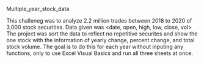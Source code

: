 Multiple_year_stock_data

This challeneg was to analyze 2.2 million trades between 2018 to 2020 of 3,000 stock securities.
Data given was <date, open, high, low, close, vol>
The project was sort the data to reflect no repetitive securites and show the one stock with the information of yearly change, percent change, and total stock volume. The goal is to do this for each year without inputing any functions, only to use Excel Visual Basics and run all three sheets at once. 
